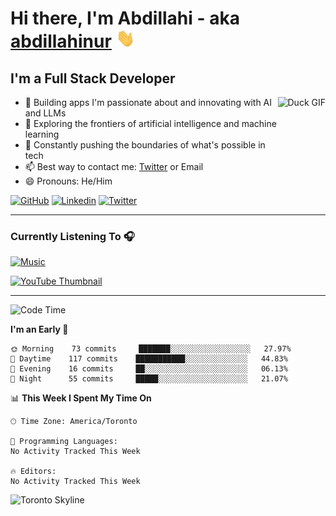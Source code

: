 # Hi there, I'm Abdillahi - aka [abdillahinur](https://github.com/abdillahinur) <img width="30px" height="30" src="https://github.com/SatYu26/SatYu26/raw/master/Assets/Hi.gif" />

## I'm a Full Stack Developer

<img align="right" alt="Duck GIF" height="160px" src="https://media1.tenor.com/m/GLZZKZJyJAEAAAAd/dance-dancing-duck.gif" />

* 🚀 Building apps I'm passionate about and innovating with AI and LLMs
* 🧠 Exploring the frontiers of artificial intelligence and machine learning
* 🌟 Constantly pushing the boundaries of what's possible in tech
* 📫 Best way to contact me: [Twitter](https://twitter.com/AbdillahiNur_) or Email
* 😄 Pronouns: He/Him

[![GitHub](https://img.shields.io/badge/Github-100000?style=for-the-badge&logo=github&logoColor=white)](https://github.com/abdillahinur)
[![Linkedin](https://img.shields.io/badge/Linkedin-0077B5?style=for-the-badge&logo=linkedin&logoColor=white)](https://www.linkedin.com/in/abdillahi-nur/)
[![Twitter](https://img.shields.io/badge/Twitter-1DA1F2?style=for-the-badge&logo=twitter&logoColor=white)](https://twitter.com/AbdillahiNur_)

---

### Currently Listening To 🎧

[![Music](https://img.shields.io/badge/YouTube_Music-FF0000?style=for-the-badge&logo=youtube-music&logoColor=white)](https://www.youtube.com/watch?v=FSVHx23ByhM)

<a href="https://www.youtube.com/watch?v=FSVHx23ByhM">
  <img src="https://img.youtube.com/vi/FSVHx23ByhM/0.jpg" alt="YouTube Thumbnail" width="280" height="210">
</a>

---

<!--START_SECTION:waka-->
![Code Time](http://img.shields.io/badge/Code%20Time-248%20hrs%2051%20mins-blue)

**I'm an Early 🐤**

```text
🌞 Morning    73 commits     ███████░░░░░░░░░░░░░░░░░░   27.97%
🌆 Daytime    117 commits    ███████████░░░░░░░░░░░░░░   44.83%
🌃 Evening    16 commits     ██░░░░░░░░░░░░░░░░░░░░░░░   06.13%
🌙 Night      55 commits     █████░░░░░░░░░░░░░░░░░░░░   21.07%
```

📊 **This Week I Spent My Time On**

```text
🕑︎ Time Zone: America/Toronto

💬 Programming Languages:
No Activity Tracked This Week

🔥 Editors:
No Activity Tracked This Week
```
<!--END_SECTION:waka-->

![Toronto Skyline](https://vastphotos.com/files/uploads/photos/10579/toronto-skyline-photo-l.jpg?v=20220712073521)

